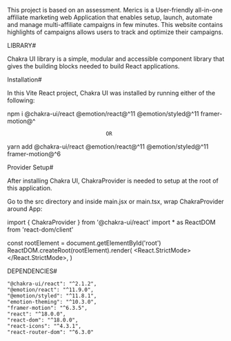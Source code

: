 This project is based on an assessment. Merics is a User-friendly all-in-one affiliate marketing web Application that enables setup, launch, automate and manage multi-affiliate campaigns in few minutes. This website contains highlights of campaigns allows users to track and optimize their campaigns.

LIBRARY#

Chakra UI library is a simple, modular and accessible component library that gives the building blocks needed to build React applications.

Installation#

In this Vite React project, Chakra UI was installed by running either of the following: 

npm i @chakra-ui/react @emotion/react@^11 @emotion/styled@^11 framer-motion@^

                                    OR
                                 
yarn add @chakra-ui/react @emotion/react@^11 @emotion/styled@^11 framer-motion@^6

Provider Setup# 

After installing Chakra UI, ChakraProvider is needed to setup at the root of this application. 

Go to the src directory and inside main.jsx or main.tsx, wrap ChakraProvider around App:

import { ChakraProvider } from '@chakra-ui/react' import * as ReactDOM from 'react-dom/client'

const rootElement = document.getElementById('root') ReactDOM.createRoot(rootElement).render( <React.StrictMode> </React.StrictMode>, )

DEPENDENCIES#

    "@chakra-ui/react": "^2.1.2",
    "@emotion/react": "^11.9.0",
    "@emotion/styled": "^11.8.1",
    "emotion-theming": "^10.3.0",
    "framer-motion": "^6.3.5",
    "react": "^18.0.0",
    "react-dom": "^18.0.0",
    "react-icons": "^4.3.1",
    "react-router-dom": "^6.3.0"

